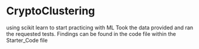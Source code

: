 # CryptoClustering
using scikit learn to start practicing with ML
Took the data provided and ran the requested tests.
Findings can be found in the code file within the Starter_Code file